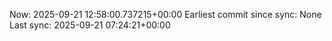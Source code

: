 Now: 2025-09-21 12:58:00.737215+00:00 Earliest commit since sync: None Last sync: 2025-09-21 07:24:21+00:00
